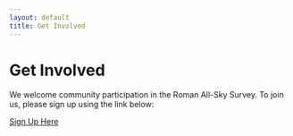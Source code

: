 ```yaml
---
layout: default
title: Get Involved
---
```


# Get Involved

We welcome community participation in the Roman All-Sky Survey. To join us, please sign up using the link below:

[Sign Up Here](https://example.com/signup)
